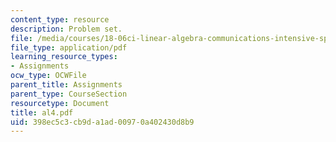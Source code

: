 ```yaml
---
content_type: resource
description: Problem set.
file: /media/courses/18-06ci-linear-algebra-communications-intensive-spring-2004/398ec5c3cb9da1ad00970a402430d8b9_al4.pdf
file_type: application/pdf
learning_resource_types:
- Assignments
ocw_type: OCWFile
parent_title: Assignments
parent_type: CourseSection
resourcetype: Document
title: al4.pdf
uid: 398ec5c3-cb9d-a1ad-0097-0a402430d8b9
---
```

